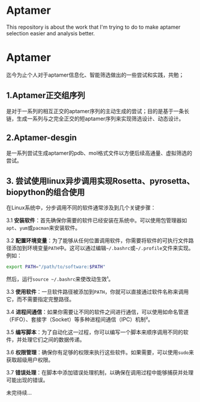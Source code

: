 # Aptamer
This repository is about the work that I'm trying to do to make aptamer selection easier and analysis better.

# Aptamer
迄今为止个人对于aptamer信息化、智能筛选做出的一些尝试和实践，共勉；

## **1.Aptamer正交组序列**

是对于一系列的相互正交的aptamer序列的主动生成的尝试；目的是基于一条长链，生成一系列与之完全正交的短aptamer序列来实现筛选设计、动态设计。

## **2.Aptamer-desgin**

是一系列尝试生成aptamer的pdb、mol格式文件以方便后续高通量、虚拟筛选的尝试。

## **3. 尝试使用linux异步调用实现Rosetta、pyrosetta、biopython的组合使用**   
在Linux系统中，分步调用不同的软件通常涉及到几个关键步骤：

  3.1 **安装软件**：首先确保你需要的软件已经安装在系统中。可以使用包管理器如`apt`、`yum`或`pacman`来安装软件。

3.2 **配置环境变量**：为了能够从任何位置调用软件，你需要将软件的可执行文件路径添加到环境变量`PATH`中。这可以通过编辑`~/.bashrc`或`~/.profile`文件来实现。例如：
   ```bash
   export PATH="/path/to/software:$PATH"
   ```
   然后，运行`source ~/.bashrc`来使改动生效¹。

3.3 **使用软件**：一旦软件路径被添加到`PATH`，你就可以直接通过软件名称来调用它，而不需要指定完整路径。

3.4 **进程间通信**：如果你需要让不同的软件之间进行通信，可以使用如命名管道（FIFO）、套接字（Socket）等多种进程间通信（IPC）机制²。

3.5 **编写脚本**：为了自动化这一过程，你可以编写一个脚本来顺序调用不同的软件，并处理它们之间的数据传递。

3.6 **权限管理**：确保你有足够的权限来执行这些软件。如果需要，可以使用`sudo`来获取超级用户权限。

3.7 **错误处理**：在脚本中添加错误处理机制，以确保在调用过程中能够捕获并处理可能出现的错误。

未完待续...


